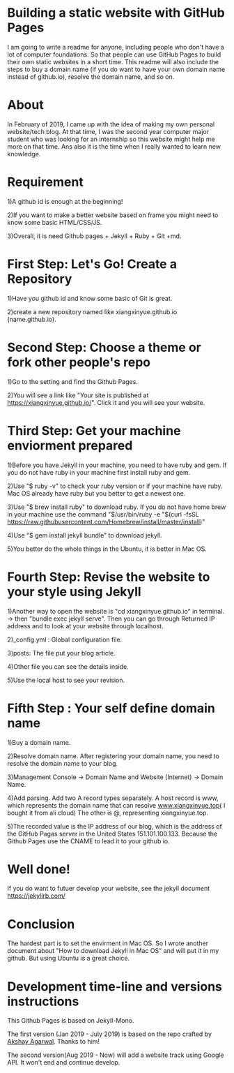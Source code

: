 # Building a static website with GitHub Pages 
I am going to write a readme for anyone, including people who don't have a lot of computer foundations. 
So that people can use GitHub Pages to build their own static websites in a short time.
This readme will also include the steps to buy a domain name (if you do want to have your own domain name instead of github.io), resolve the domain name, and so on.

# About
In February of 2019, I came up with the idea of ​​making my own personal website/tech blog. At that time, I was the second year computer major student who was looking for an internship so this website might help me more on that time. Ans also it is the time when I really wanted to learn new knowledge.

# Requirement
1)A github id is enough at the beginning! 

2)If you want to make a better website based on frame you might need to know some basic HTML/CSS/JS.

3)Overall, it is need Github pages + Jekyll + Ruby + Git +md.

# First Step: Let's Go! Create a Repository
1)Have you github id and know some basic of Git is great.

2)create a new repository named like xiangxinyue.github.io (name.github.io).

# Second Step: Choose a theme or fork other people's repo
1)Go to the setting and find the Github Pages.

2)You will see a link like "Your site is published at https://xiangxinyue.github.io/". Click it and you will see your website.

# Third Step: Get your machine enviorment prepared

1)Before you have Jekyll in your machine, you need to have ruby and gem. If you do not have ruby in your machine first install ruby and gem.

2)Use "$ ruby -v" to check your ruby version or if your machine have ruby. Mac OS already have ruby but you better to get a newest one.

3)Use "$ brew install ruby" to download ruby. If you do not have home brew in your machine use the command "$/usr/bin/ruby -e "$(curl -fsSL https://raw.githubusercontent.com/Homebrew/install/master/install)"

4)Use "$ gem install jekyll bundle" to download jekyll. 

5)You better do the whole things in the Ubuntu, it is better in Mac OS.


# Fourth Step: Revise the website to your style using Jekyll
1)Another way to open the website is "cd xiangxinyue.github.io" in terminal. -> then "bundle exec jekyll serve". Then you can go through Returned IP address and to look at your website through localhost.

2)_config.yml : Global configuration file.

3)posts: The file put your blog article.

4)Other file you can see the details inside.

5)Use the local host to see your revision.



# Fifth Step : Your self define domain name
1)Buy a domain name.

2)Resolve domain name. After registering your domain name, you need to resolve the domain name to your blog.

3)Management Console → Domain Name and Website (Internet) → Domain Name.

4)Add parsing. Add two A record types separately. A host record is www, which represents the domain name that can resolve www.xiangxinyue.top( I bought it from ali cloud)
The other is @, representing xiangxinyue.top.

5)The recorded value is the IP address of our blog, which is the address of the GitHub Pagas server in the United States 151.101.100.133. Because the Github Pages use the CNAME to lead it to your github io.

# Well done!
If you do want to futuer develop your website, see the jekyll document https://jekyllrb.com/

# Conclusion
The hardest part is to set the envirment in Mac OS. So I wrote another document about "How to download Jekyll in Mac OS" and will put it in my github. But using Ubuntu is a great choice.

# Development time-line and versions instructions
This Github Pages is based on Jekyll-Mono.

The first version (Jan 2019 - July 2019) is based on the repo crafted by [Akshay Agarwal](https://github.com/AkshayAgarwal007). Thanks to him!

The second version(Aug 2019 - Now) will add a website track using Google API.
It won't end and continue develop.



 











  
